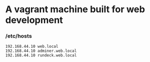 # A vagrant machine built for web development

### /etc/hosts
```
192.168.44.10 web.local
192.168.44.10 adminer.web.local
192.168.44.10 rundeck.web.local
```